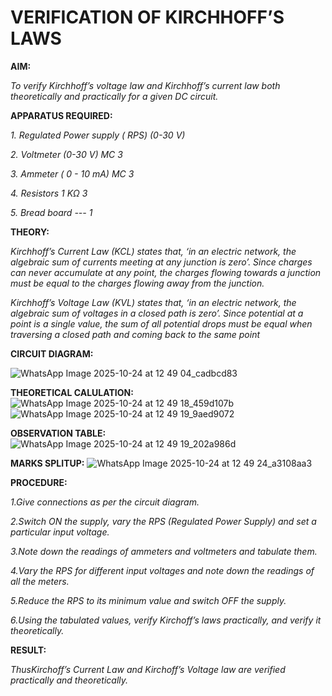 # VERIFICATION OF KIRCHHOFF’S LAWS

**AIM:**

*To verify Kirchhoff’s voltage law and Kirchhoff’s current law both theoretically and practically for a given DC circuit.*

**APPARATUS REQUIRED:**

*1.	Regulated Power supply ( RPS)	(0-30 V)*
   
*2.	Voltmeter	(0-30 V) MC	3*
   
*3.	Ammeter	( 0 - 10 mA) MC	3*
   
*4.	Resistors	1 KΩ	3*

*5.	Bread board	---	1*

**THEORY:**

*Kirchhoff’s Current Law (KCL) states that, ‘in an electric network, the algebraic sum of currents meeting at any junction is zero’. Since charges can never accumulate at any point, the charges flowing towards a junction must be equal to the charges flowing away from the junction.*

*Kirchhoff’s Voltage Law (KVL) states that, ‘in an electric network, the algebraic sum of voltages in a closed path is zero’. Since potential at a point is a single value, the sum of all potential drops must be equal when traversing a closed path and coming back to the same point*

**CIRCUIT DIAGRAM:**





![WhatsApp Image 2025-10-24 at 12 49 04_cadbcd83](https://github.com/user-attachments/assets/3039491e-60d0-4ea0-81a8-c935a7e8c65d)

**THEORETICAL CALULATION:**
![WhatsApp Image 2025-10-24 at 12 49 18_459d107b](https://github.com/user-attachments/assets/374875b3-58f5-4882-b7a0-41ff18702180)
![WhatsApp Image 2025-10-24 at 12 49 19_9aed9072](https://github.com/user-attachments/assets/a3c8bb32-e331-43d0-bfca-755cebf8940c)

**OBSERVATION TABLE:**
![WhatsApp Image 2025-10-24 at 12 49 19_202a986d](https://github.com/user-attachments/assets/9e788f4a-2e1f-4fb2-ae19-f11b23c9704d)



**MARKS SPLITUP:**
![WhatsApp Image 2025-10-24 at 12 49 24_a3108aa3](https://github.com/user-attachments/assets/3c890c40-92d8-4280-80f0-9a1ce6458cb9)








**PROCEDURE:**

 *1.Give connections as per the circuit diagram.*

 *2.Switch ON the supply, vary the RPS (Regulated Power Supply) and set a particular input voltage.*
	
 *3.Note down the readings of ammeters and voltmeters and tabulate them.*
	
 *4.Vary the RPS for different input voltages and note down the readings of all the meters.*

 *5.Reduce the RPS to its minimum value and switch OFF the supply.*
  
 *6.Using the tabulated values, verify Kirchoff’s laws practically, and verify it theoretically.*

**RESULT:**

*ThusKirchoff’s Current Law and Kirchoff’s Voltage law are verified practically and theoretically.*

